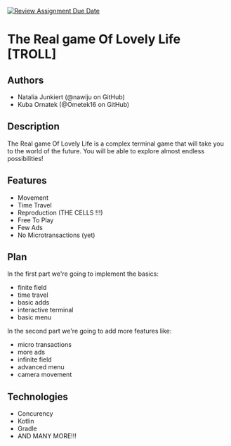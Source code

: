 [![Review Assignment Due Date](https://classroom.github.com/assets/deadline-readme-button-22041afd0340ce965d47ae6ef1cefeee28c7c493a6346c4f15d667ab976d596c.svg)](https://classroom.github.com/a/M0kyOMLZ)
# The Real game Of Lovely Life  [TROLL]

## Authors
- Natalia Junkiert (@nawiju on GitHub)
- Kuba Ornatek (@Ometek16 on GitHub)

## Description
The Real game Of Lovely Life is a complex terminal game that will take you to the world of the future. You will be able to explore almost endless possibilities! 

## Features
- Movement
- Time Travel
- Reproduction (THE CELLS !!!)
- Free To Play 
- Few Ads
- No Microtransactions (yet)

## Plan
In the first part we're going to implement the basics: 
  - finite field
  - time travel
  - basic adds
  - interactive terminal
  - basic menu

In the second part we're going to add more features like: 
  - micro transactions
  - more ads
  - infinite field
  - advanced menu
  - camera movement

## Technologies
- Concurency
- Kotlin
- Gradle
- AND MANY MORE!!! 
